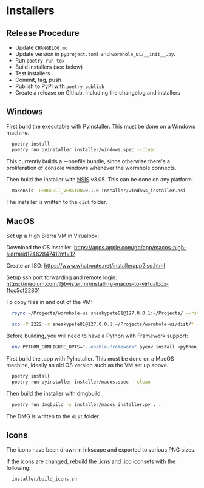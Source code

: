 # Installers

## Release Procedure

* Update `CHANGELOG.md`
* Update version in `pyproject.toml` and `wormhole_ui/__init__.py`.
* Run `poetry run tox`
* Build installers (see below)
* Test installers
* Commit, tag, push
* Publish to PyPI with `poetry publish`
* Create a release on Github, including the changelog and installers

## Windows
First build the executable with PyInstaller. This must be done on a Windows machine.

```sh
  poetry install
  poetry run pyinstaller installer/windows.spec --clean
```

This currently builds a --onefile bundle, since otherwise there's a proliferation of
console windows whenever the wormhole connects.

Then build the installer with [NSIS](https://nsis.sourceforge.io) v3.05.
This can be done on any platform.

```sh
  makensis -DPRODUCT_VERSION=0.1.0 installer/windows_installer.nsi
```

The installer is written to the `dist` folder.

## MacOS

Set up a High Sierra VM in Virualbox:

  Download the OS installer:
  https://apps.apple.com/gb/app/macos-high-sierra/id1246284741?mt=12

  Create an ISO:
  https://www.whatroute.net/installerapp2iso.html

  Setup ssh port forwarding and remote login:
  https://medium.com/@twister.mr/installing-macos-to-virtualbox-1fcc5cf22801

To copy files in and out of the VM:

```sh
  rsync ~/Projects/wormhole-ui sneakypete81@127.0.0.1:~/Projects/ --rsh='ssh -p2222' -r -v --exclude=".git" --exclude=".tox" --exclude="build" --exclude="dist"

  scp -P 2222 -r sneakypete81@127.0.0.1:~/Projects/wormhole-ui/dist/* ~/Projects/wormhole-ui/dist
```

Before building, you will need to have a Python with Framework support:

```sh
  env PYTHON_CONFIGURE_OPTS="--enable-framework" pyenv install <python_version>
```

First build the .app with PyInstaller. This must be done on a MacOS machine, ideally an old OS version such as the VM set up above.

```sh
  poetry install
  poetry run pyinstaller installer/macos.spec --clean
```

Then build the installer with dmgbuild.

```sh
  poetry run dmgbuild -s installer/macos_installer.py . .
```

The DMG is written to the `dist` folder.

## Icons
The icons have been drawn in Inkscape and exported to various PNG sizes.

If the icons are changed, rebuild the .icns and .ico iconsets with the following:

```sh
  installer/build_icons.sh
```
